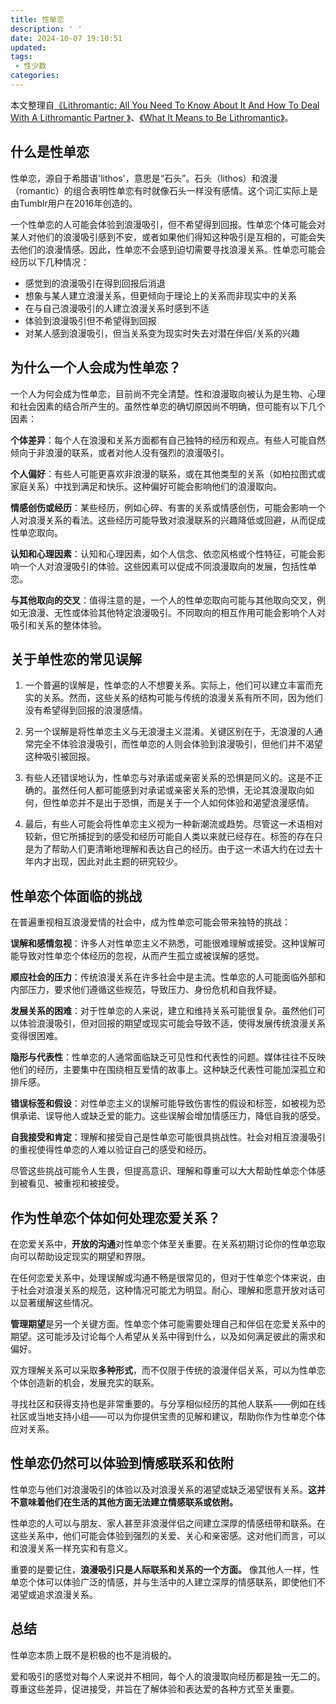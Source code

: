 ```yaml
---
title: 性单恋
description: ' '
date: 2024-10-07 19:10:51
updated:
tags:
 - 性少数
categories:
---
```

本文整理自[《Lithromantic: All  You Need To Know About It And How To Deal With A Lithromantic Partner
》](https://bettertopics.com/blog/lithromantic/)、[《What It Means to Be Lithromantic》](https://www.verywellmind.com/what-it-means-to-be-lithromantic-7567805)。

## 什么是性单恋

性单恋，源自于希腊语'lithos'，意思是“石头”。石头（lithos）和浪漫（romantic）的组合表明性单恋有时就像石头一样没有感情。这个词汇实际上是由Tumblr用户在2016年创造的。

一个性单恋的人可能会体验到浪漫吸引，但不希望得到回报。性单恋个体可能会对某人对他们的浪漫吸引感到不安，或者如果他们得知这种吸引是互相的，可能会失去他们的浪漫情感。因此，性单恋不会感到迫切需要寻找浪漫关系。性单恋可能会经历以下几种情况：

  * 感觉到的浪漫吸引在得到回报后消退
  * 想象与某人建立浪漫关系，但更倾向于理论上的关系而非现实中的关系
  * 在与自己浪漫吸引的人建立浪漫关系时感到不适
  * 体验到浪漫吸引但不希望得到回报
  * 对某人感到浪漫吸引，但当关系变为现实时失去对潜在伴侣/关系的兴趣

## 为什么一个人会成为性单恋？

一个人为何会成为性单恋，目前尚不完全清楚。性和浪漫取向被认为是生物、心理和社会因素的结合所产生的。虽然性单恋的确切原因尚不明确，但可能有以下几个因素：

**个体差异**：每个人在浪漫和关系方面都有自己独特的经历和观点。有些人可能自然倾向于非浪漫的联系，或者对他人没有强烈的浪漫吸引。

**个人偏好**：有些人可能更喜欢非浪漫的联系，或在其他类型的关系（如柏拉图式或家庭关系）中找到满足和快乐。这种偏好可能会影响他们的浪漫取向。

**情感创伤或经历**：某些经历，例如心碎、有害的关系或情感创伤，可能会影响一个人对浪漫关系的看法。这些经历可能导致对浪漫联系的兴趣降低或回避，从而促成性单恋取向。

**认知和心理因素**：认知和心理因素，如个人信念、依恋风格或个性特征，可能会影响一个人对浪漫吸引的体验。这些因素可以促成不同浪漫取向的发展，包括性单恋。

**与其他取向的交叉**：值得注意的是，一个人的性单恋取向可能与其他取向交叉，例如无浪漫、无性或体验其他特定浪漫吸引。不同取向的相互作用可能会影响个人对吸引和关系的整体体验。
  
## 关于单性恋的常见误解

1. 一个普遍的误解是，性单恋的人不想要关系。实际上，他们可以建立丰富而充实的关系。然而，这些关系的结构可能与传统的浪漫关系有所不同，因为他们没有希望得到回报的浪漫感情。

2. 另一个误解是将性单恋主义与无浪漫主义混淆。关键区别在于，无浪漫的人通常完全不体验浪漫吸引，而性单恋的人则会体验到浪漫吸引，但他们并不渴望这种吸引被回报。

3. 有些人还错误地认为，性单恋与对承诺或亲密关系的恐惧是同义的。这是不正确的。虽然任何人都可能感到对承诺或亲密关系的恐惧，无论其浪漫取向如何，但性单恋并不是出于恐惧，而是关于一个人如何体验和渴望浪漫感情。

4. 最后，有些人可能会将性单恋主义视为一种新潮流或趋势。尽管这一术语相对较新，但它所捕捉到的感受和经历可能自人类以来就已经存在。标签的存在只是为了帮助人们更清晰地理解和表达自己的经历。由于这一术语大约在过去十年内才出现，因此对此主题的研究较少。

## 性单恋个体面临的挑战

在普遍重视相互浪漫爱情的社会中，成为性单恋可能会带来独特的挑战：

**误解和感情忽视**：许多人对性单恋主义不熟悉，可能很难理解或接受。这种误解可能导致对性单恋个体经历的忽视，从而产生孤立或被误解的感觉。

**顺应社会的压力**：传统浪漫关系在许多社会中是主流。性单恋的人可能面临外部和内部压力，要求他们遵循这些规范，导致压力、身份危机和自我怀疑。

**发展关系的困难**：对于性单恋的人来说，建立和维持关系可能很复杂。虽然他们可以体验浪漫吸引，但对回报的期望或现实可能会导致不适，使得发展传统浪漫关系变得很困难。

**隐形与代表性**：性单恋的人通常面临缺乏可见性和代表性的问题。媒体往往不反映他们的经历，主要集中在围绕相互爱情的故事上。这种缺乏代表性可能加深孤立和排斥感。

**错误标签和假设**：对性单恋主义的误解可能导致伤害性的假设和标签，如被视为恐惧承诺、误导他人或缺乏爱的能力。这些误解会增加情感压力，降低自我的感受。

**自我接受和肯定**：理解和接受自己是性单恋可能很具挑战性。社会对相互浪漫吸引的重视使得性单恋的人难以验证自己的感受和经历。

尽管这些挑战可能令人生畏，但提高意识、理解和尊重可以大大帮助性单恋个体感到被看见、被重视和被接受。

## 作为性单恋个体如何处理恋爱关系？

在恋爱关系中，**开放的沟通**对性单恋个体至关重要。在关系初期讨论你的性单恋取向可以帮助设定现实的期望和界限。

在任何恋爱关系中，处理误解或沟通不畅是很常见的，但对于性单恋个体来说，由于社会对浪漫关系的规范，这种情况可能尤为明显。耐心、理解和愿意开放对话可以显著缓解这些情况。

**管理期望**是另一个关键方面。性单恋个体可能需要处理自己和伴侣在恋爱关系中的期望。这可能涉及讨论每个人希望从关系中得到什么，以及如何满足彼此的需求和偏好。

双方理解关系可以采取**多种形式**，而不仅限于传统的浪漫伴侣关系，可以为性单恋个体创造新的机会，发展充实的联系。

寻找社区和获得支持也是非常重要的。与分享相似经历的其他人联系——例如在线社区或当地支持小组——可以为你提供宝贵的见解和建议，帮助你作为性单恋个体应对关系。

## 性单恋仍然可以体验到情感联系和依附

性单恋与他们对浪漫吸引的体验以及对浪漫关系的渴望或缺乏渴望很有关系。**这并不意味着他们在生活的其他方面无法建立情感联系或依附。**

性单恋的人可以与朋友、家人甚至非浪漫伴侣之间建立深厚的情感纽带和联系。在这些关系中，他们可能会体验到强烈的关爱、关心和亲密感。这对他们而言，可以和浪漫关系一样充实和有意义。

重要的是要记住，**浪漫吸引只是人际联系和关系的一个方面。** 像其他人一样，性单恋个体可以体验广泛的情感，并与生活中的人建立深厚的情感联系，即使他们不渴望或追求浪漫关系。


## 总结

性单恋本质上既不是积极的也不是消极的。

爱和吸引的感觉对每个人来说并不相同，每个人的浪漫取向经历都是独一无二的。尊重这些差异，促进接受，并旨在了解体验和表达爱的各种方式至关重要。